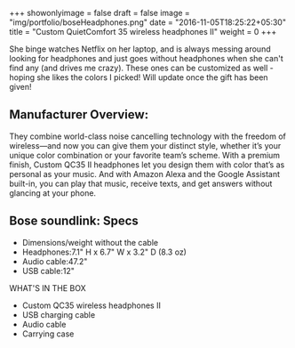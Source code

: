 +++
showonlyimage = false
draft = false
image = "img/portfolio/boseHeadphones.png"
date = "2016-11-05T18:25:22+05:30"
title = "Custom QuietComfort 35 wireless headphones II"
weight = 0
+++

She binge watches Netflix on her laptop, and is always messing around looking for headphones and just goes without headphones when she can't find any (and drives me crazy). These ones can be customized as well - hoping she likes the colors I picked! Will update once the gift has been given!
<!--more-->

## Manufacturer Overview:

They combine world-class noise cancelling technology with the freedom of wireless—and now you can give them your distinct style, whether it’s your unique color combination or your favorite team’s scheme. With a premium finish, Custom QC35 II headphones let you design them with color that’s as personal as your music. And with Amazon Alexa and the Google Assistant built-in, you can play that music, receive texts, and get answers without glancing at your phone.

## Bose soundlink: Specs

- Dimensions/weight without the cable
- Headphones:7.1" H x 6.7" W x 3.2" D (8.3 oz)
- Audio cable:47.2"
- USB cable:12"

WHAT'S IN THE BOX
- Custom QC35 wireless headphones II
- USB charging cable
- Audio cable
- Carrying case
